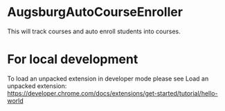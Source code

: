 # AugsburgAutoCourseEnroller
This will track courses and auto enroll students into courses. 

# For local development
To load an unpacked extension in developer mode please see Load an unpacked extension:\
https://developer.chrome.com/docs/extensions/get-started/tutorial/hello-world

